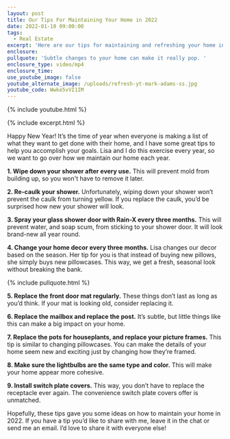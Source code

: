 ```yaml
---
layout: post
title: Our Tips For Maintaining Your Home in 2022
date: 2022-01-10 09:00:00
tags:
  - Real Estate
excerpt: 'Here are our tips for maintaining and refreshing your home in 2022. '
enclosure:
pullquote: 'Subtle changes to your home can make it really pop. '
enclosure_type: video/mp4
enclosure_time:
use_youtube_image: false
youtube_alternate_image: /uploads/refresh-yt-mark-adams-ss.jpg
youtube_code: Wwke5vVI1IM
---
```

{% include youtube.html %}

{% include excerpt.html %}

Happy New Year\! It’s the time of year when everyone is making a list of what they want to get done with their home, and I have some great tips to help you accomplish your goals. Lisa and I do this exercise every year, so we want to go over how we maintain our home each year.&nbsp;

**1\. Wipe down your shower after every use.** This will prevent mold from building up, so you won't have to remove it later.&nbsp;

**2\. Re-caulk your shower.** Unfortunately, wiping down your shower won’t prevent the caulk from turning yellow. If you replace the caulk, you’d be surprised how new your shower will look.&nbsp;

**3\. Spray your glass shower door with Rain-X every three months.** This will prevent water, and soap scum, from sticking to your shower door. It will look brand-new all year round.&nbsp;

**4\. Change your home decor every three months.** Lisa changes our decor based on the season. Her tip for you is that instead of buying new pillows, she simply buys new pillowcases. This way, we get a fresh, seasonal look without breaking the bank.

{% include pullquote.html %}

**5\. Replace the front door mat regularly.** These things don’t last as long as you’d think. If your mat is looking old, consider replacing it.&nbsp;

**6\. Replace the mailbox and replace the post.** It’s subtle, but little things like this can make a big impact on your home.&nbsp;

**7\. Replace the pots for houseplants, and replace your picture frames.** This tip is similar to changing pillowcases. You can make the details of your home seem new and exciting just by changing how they’re framed.&nbsp;

**8\. Make sure the lightbulbs are the same type and color.** This will make your home appear more cohesive.

**9\. Install switch plate covers.** This way, you don’t have to replace the receptacle ever again. The convenience switch plate covers offer is unmatched.&nbsp;

Hopefully, these tips gave you some ideas on how to maintain your home in 2022. If you have a tip you’d like to share with me, leave it in the chat or send me an email. I’d love to share it with everyone else\!

&nbsp;
